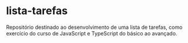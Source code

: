 # lista-tarefas
Repositório destinado ao desenvolvimento de uma lista de tarefas, como exercício do curso de JavaScript e TypeScript do básico ao avançado.

